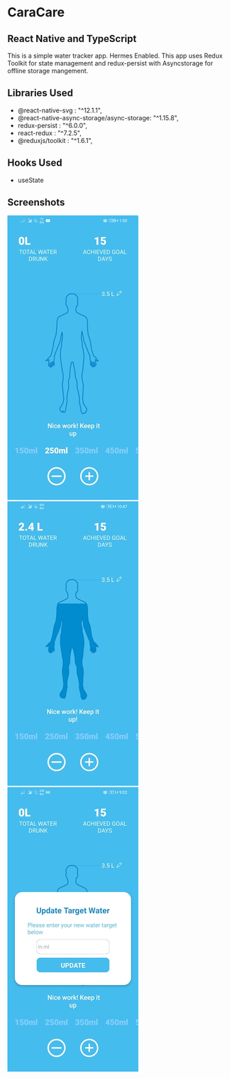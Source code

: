 # CaraCare

## React Native and TypeScript

This is a simple water tracker app.
Hermes Enabled.
This app uses Redux Toolkit for state management and redux-persist with Asyncstorage for offline storage mangement.

## Libraries Used
- @react-native-svg : "^12.1.1",
- @react-native-async-storage/async-storage: "^1.15.8",
- redux-persist : "^6.0.0",
- react-redux : "^7.2.5",
- @reduxjs/toolkit : "^1.6.1",

## Hooks Used
- useState


## Screenshots
![1](https://github.com/sairajKalkundre/CaraCare/blob/master/screenshots/caraCare1.jpg)
![2](https://github.com/sairajKalkundre/CaraCare/blob/master/screenshots/caraCare2.jpg)
![3](https://github.com/sairajKalkundre/CaraCare/blob/master/screenshots/caraCare4.jpg)





